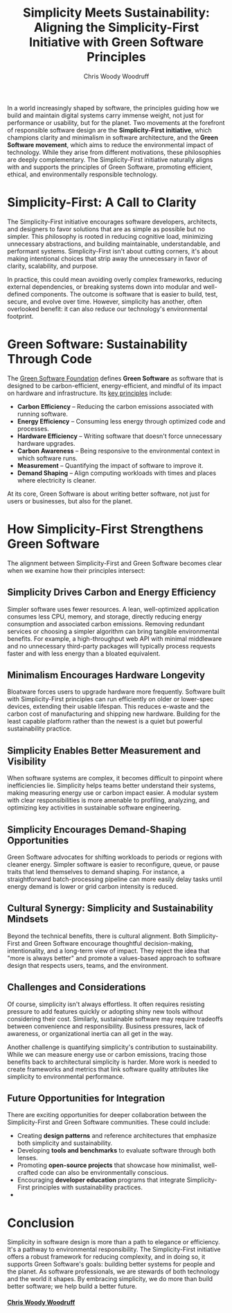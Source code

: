 ﻿---
order: 25
icon: plug
label: Simplicity Meets Sustainability
meta:
title: "Simplicity Meets Sustainability: Aligning the Simplicity-First Initiative with Green Software Principles"
author: Chris Woody Woodruff
---

In a world increasingly shaped by software, the principles guiding how we build and maintain digital systems carry immense weight, not just for performance or usability, but for the planet. Two movements at the forefront of responsible software design are the **Simplicity-First initiative**, which champions clarity and minimalism in software architecture, and the **Green Software movement**, which aims to reduce the environmental impact of technology. While they arise from different motivations, these philosophies are deeply complementary. The Simplicity-First initiative naturally aligns with and supports the principles of Green Software, promoting efficient, ethical, and environmentally responsible technology.

# Simplicity-First: A Call to Clarity

The Simplicity-First initiative encourages software developers, architects, and designers to favor solutions that are as simple as possible but no simpler. This philosophy is rooted in reducing cognitive load, minimizing unnecessary abstractions, and building maintainable, understandable, and performant systems. Simplicity-First isn't about cutting corners, it's about making intentional choices that strip away the unnecessary in favor of clarity, scalability, and purpose.

In practice, this could mean avoiding overly complex frameworks, reducing external dependencies, or breaking systems down into modular and well-defined components. The outcome is software that is easier to build, test, secure, and evolve over time. However, simplicity has another, often overlooked benefit: it can also reduce our technology's environmental footprint.

# Green Software: Sustainability Through Code

The [Green Software Foundation](https://greensoftware.foundation/) defines **Green Software** as software that is designed to be carbon-efficient, energy-efficient, and mindful of its impact on hardware and infrastructure. Its [key principles](https://learn.greensoftware.foundation/) include:

- **Carbon Efficiency** – Reducing the carbon emissions associated with running software.
- **Energy Efficiency** – Consuming less energy through optimized code and processes.
- **Hardware Efficiency** – Writing software that doesn't force unnecessary hardware upgrades.
- **Carbon Awareness** – Being responsive to the environmental context in which software runs.
- **Measurement** – Quantifying the impact of software to improve it.
- **Demand Shaping** – Align computing workloads with times and places where electricity is cleaner.

At its core, Green Software is about writing better software, not just for users or businesses, but also for the planet.

# How Simplicity-First Strengthens Green Software

The alignment between Simplicity-First and Green Software becomes clear when we examine how their principles intersect:

## Simplicity Drives Carbon and Energy Efficiency

Simpler software uses fewer resources. A lean, well-optimized application consumes less CPU, memory, and storage, directly reducing energy consumption and associated carbon emissions. Removing redundant services or choosing a simpler algorithm can bring tangible environmental benefits. For example, a high-throughput web API with minimal middleware and no unnecessary third-party packages will typically process requests faster and with less energy than a bloated equivalent.

## Minimalism Encourages Hardware Longevity

Bloatware forces users to upgrade hardware more frequently. Software built with Simplicity-First principles can run efficiently on older or lower-spec devices, extending their usable lifespan. This reduces e-waste and the carbon cost of manufacturing and shipping new hardware. Building for the least capable platform rather than the newest is a quiet but powerful sustainability practice.

## Simplicity Enables Better Measurement and Visibility

When software systems are complex, it becomes difficult to pinpoint where inefficiencies lie. Simplicity helps teams better understand their systems, making measuring energy use or carbon impact easier. A modular system with clear responsibilities is more amenable to profiling, analyzing, and optimizing key activities in sustainable software engineering.

## Simplicity Encourages Demand-Shaping Opportunities

Green Software advocates for shifting workloads to periods or regions with cleaner energy. Simpler software is easier to reconfigure, queue, or pause traits that lend themselves to demand shaping. For instance, a straightforward batch-processing pipeline can more easily delay tasks until energy demand is lower or grid carbon intensity is reduced.

## Cultural Synergy: Simplicity and Sustainability Mindsets

Beyond the technical benefits, there is cultural alignment. Both Simplicity-First and Green Software encourage thoughtful decision-making, intentionality, and a long-term view of impact. They reject the idea that "more is always better" and promote a values-based approach to software design that respects users, teams, and the environment.

## Challenges and Considerations

Of course, simplicity isn't always effortless. It often requires resisting pressure to add features quickly or adopting shiny new tools without considering their cost. Similarly, sustainable software may require tradeoffs between convenience and responsibility. Business pressures, lack of awareness, or organizational inertia can all get in the way.

Another challenge is quantifying simplicity's contribution to sustainability. While we can measure energy use or carbon emissions, tracing those benefits back to architectural simplicity is harder. More work is needed to create frameworks and metrics that link software quality attributes like simplicity to environmental performance.

## Future Opportunities for Integration

There are exciting opportunities for deeper collaboration between the Simplicity-First and Green Software communities. These could include:

- Creating **design patterns** and reference architectures that emphasize both simplicity and sustainability.
- Developing **tools and benchmarks** to evaluate software through both lenses.
- Promoting **open-source projects** that showcase how minimalist, well-crafted code can also be environmentally conscious.
- Encouraging **developer education** programs that integrate Simplicity-First principles with sustainability practices.
- 
# Conclusion

Simplicity in software design is more than a path to elegance or efficiency. It's a pathway to environmental responsibility. The Simplicity-First initiative offers a robust framework for reducing complexity, and in doing so, it supports Green Software's goals: building better systems for people and the planet. As software professionals, we are stewards of both technology and the world it shapes. By embracing simplicity, we do more than build better software; we help build a better future.

#### [Chris Woody Woodruff](http://woodruff.dev)